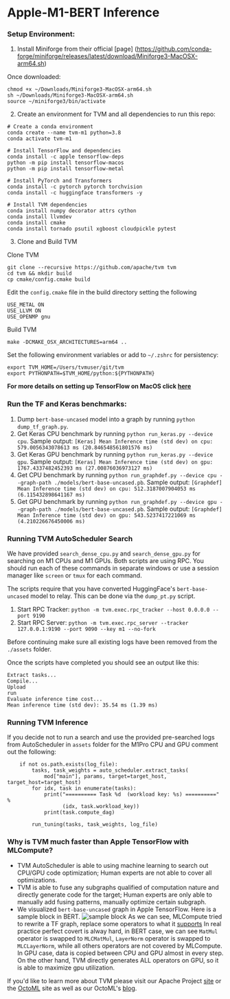 # Apple-M1-BERT Inference


### Setup Environment:

1. Install Miniforge from their official [page] (https://github.com/conda-forge/miniforge/releases/latest/download/Miniforge3-MacOSX-arm64.sh)

Once downloaded:

```
chmod +x ~/Downloads/Miniforge3-MacOSX-arm64.sh
sh ~/Downloads/Miniforge3-MacOSX-arm64.sh
source ~/miniforge3/bin/activate
```

2. Create an environment for TVM and all dependencies to run this repo:

```
# Create a conda environment
conda create --name tvm-m1 python=3.8
conda activate tvm-m1

# Install TensorFlow and dependencies
conda install -c apple tensorflow-deps
python -m pip install tensorflow-macos
python -m pip install tensorflow-metal

# Install PyTorch and Transformers
conda install -c pytorch pytorch torchvision
conda install -c huggingface transformers -y

# Install TVM dependencies
conda install numpy decorator attrs cython
conda install llvmdev
conda install cmake
conda install tornado psutil xgboost cloudpickle pytest
```

3. Clone and Build TVM

Clone TVM

```
git clone --recursive https://github.com/apache/tvm tvm
cd tvm && mkdir build
cp cmake/config.cmake build
```

Edit the `config.cmake` file in the build directory setting the following

```
USE_METAL ON
USE_LLVM ON
USE_OPENMP gnu
```

Build TVM

```
make -DCMAKE_OSX_ARCHITECTURES=arm64 ..
```

Set the following environment variables or add to `~/.zshrc` for persistency:

```
export TVM_HOME=/Users/tvmuser/git/tvm
export PYTHONPATH=$TVM_HOME/python:${PYTHONPATH}
```

**For more details on setting up TensorFlow on MacOS click [here](https://developer.apple.com/metal/tensorflow-plugin/)**

### Run the TF and Keras benchmarks:

1. Dump `bert-base-uncased` model into a graph by running `python dump_tf_graph.py`.
2. Get Keras CPU benchmark by running `python run_keras.py --device cpu`. Sample output: `[Keras] Mean Inference time (std dev) on cpu: 579.0056343078613 ms (20.846548561801576 ms)`
3. Get Keras GPU benchmark by running `python run_keras.py --device gpu`. Sample output: `[Keras] Mean Inference time (std dev) on gpu: 1767.4337482452393 ms (27.00876036973127 ms)`
4. Get CPU benchmark by running `python run_graphdef.py --device cpu --graph-path ./models/bert-base-uncased.pb`. Sample output: `[Graphdef] Mean Inference time (std dev) on cpu: 512.3187007904053 ms (6.115432898641167 ms)`
5. Get GPU benchmark by running `python run_graphdef.py --device gpu --graph-path ./models/bert-base-uncased.pb`. Sample output: `[Graphdef] Mean Inference time (std dev) on gpu: 543.5237417221069 ms (4.210226676450006 ms)`

### Running TVM AutoScheduler Search

We have provided `search_dense_cpu.py` and `search_dense_gpu.py` for searching on M1 CPUs and M1 GPUs. Both scripts are using RPC. You should run each of these commands in separate windows or use a session manager like `screen` or `tmux` for each command.

The scripts require that you have converted HuggingFace's `bert-base-uncased` model to relay. This can be done via the `dump_pt.py` script.


1. Start RPC Tracker: `python -m tvm.exec.rpc_tracker --host 0.0.0.0 --port 9190`
2. Start RPC Server: `python -m tvm.exec.rpc_server --tracker 127.0.0.1:9190 --port 9090 --key m1 --no-fork`

Before continuing make sure all existing logs have been removed from the `./assets` folder.

Once the scripts have completed you should see an output like this:

```
Extract tasks...
Compile...
Upload
run
Evaluate inference time cost...
Mean inference time (std dev): 35.54 ms (1.39 ms)
```

### Running TVM Inference
If you decide not to run a search and use the provided pre-searched logs from AutoScheduler in `assets` folder for the M1Pro CPU and GPU comment out the following:

```
    if not os.path.exists(log_file):
        tasks, task_weights = auto_scheduler.extract_tasks(
            mod["main"], params, target=target_host, target_host=target_host)
        for idx, task in enumerate(tasks):
            print("========== Task %d  (workload key: %s) ==========" %
                  (idx, task.workload_key))
            print(task.compute_dag)

        run_tuning(tasks, task_weights, log_file)
```


### Why is TVM much faster than Apple TensorFlow with MLCompute?
- TVM AutoScheduler is able to using machine learning to search out CPU/GPU code optimization; Human experts are not able to cover all optimizations.
- TVM is able to fuse any subgraphs qualified of computation nature and directly generate code for the target; Human experts are only able to manually add fusing patterns, manually optimize certain subgraph.
- We visualized `bert-base-uncased` graph in Apple TensorFlow. Here is a sample block in BERT. ![sample block](assets/tf_block.png)
  As we can see, MLCompute tried to rewrite a TF graph, replace some operators to what it [supports](https://developer.apple.com/documentation/mlcompute/layers)
  In real practice perfect covert is alway hard, in BERT case, we can see `MatMul` operator is swapped to `MLCMatMul`, `LayerNorm` operator is swapped to `MLCLayerNorm`, while all others operators are not covered by MLCompute. In GPU case, data is copied between CPU and GPU almost in every step. On the other hand, TVM directly generates ALL operators on GPU, so it is able to maximize gpu utilization.


If you'd like to learn more about TVM please visit our Apache Project [site](https://tvm.apache.org/) or the [OctoML](https://octoml.ai/) site as well as our OctoML's [blog](https://octoml.ai/blog/). 